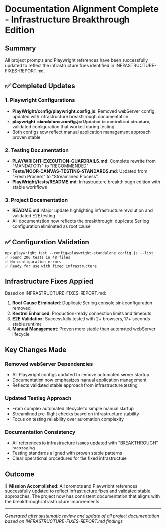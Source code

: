 # Documentation Alignment Complete - Infrastructure Breakthrough Edition

## Summary
All project prompts and Playwright references have been successfully updated to reflect the infrastructure fixes identified in INFRASTRUCTURE-FIXES-REPORT.md.

## ✅ Completed Updates

### 1. Playwright Configurations
- **PlayWright/config/playwright.config.js**: Removed webServer config, updated with infrastructure breakthrough documentation
- **playwright-standalone.config.js**: Updated to centralized structure, validated configuration that worked during testing
- Both configs now reflect manual application management approach proven stable

### 2. Testing Documentation
- **PLAYWRIGHT-EXECUTION-GUARDRAILS.md**: Complete rewrite from "MANDATORY" to "RECOMMENDED" 
- **Tests/NOOR-CANVAS-TESTING-STANDARDS.md**: Updated from "Fresh Process" to "Streamlined Process"
- **PlayWright/tests/README.md**: Infrastructure breakthrough edition with stable workflows

### 3. Project Documentation  
- **README.md**: Major update highlighting infrastructure revolution and validated E2E testing
- All documentation now reflects the breakthrough: duplicate Serilog configuration eliminated as root cause

## ✅ Configuration Validation
```
npx playwright test --config=playwright-standalone.config.js --list
✅ Found 206 tests in 48 files
✅ No configuration errors
✅ Ready for use with fixed infrastructure
```

## Infrastructure Fixes Applied
Based on INFRASTRUCTURE-FIXES-REPORT.md:

1. **Root Cause Eliminated**: Duplicate Serilog console sink configuration removed
2. **Kestrel Enhanced**: Production-ready connection limits and timeouts  
3. **E2E Validation**: Successfully tested with 2+ browsers, 17+ seconds stable runtime
4. **Manual Management**: Proven more stable than automated webServer lifecycle

## Key Changes Made

### Removed webServer Dependencies
- All Playwright configs updated to remove automated server startup
- Documentation now emphasizes manual application management
- Reflects validated stable approach from infrastructure testing

### Updated Testing Approach
- From complex automated lifecycle to simple manual startup
- Streamlined pre-flight checks based on infrastructure stability
- Focus on testing reliability over automation complexity

### Documentation Consistency
- All references to infrastructure issues updated with "BREAKTHROUGH" messaging
- Testing standards aligned with proven stable patterns
- Clear operational procedures for the fixed infrastructure

## Outcome
🎯 **Mission Accomplished**: All prompts and Playwright references successfully updated to reflect infrastructure fixes and validated stable approaches. The project now has consistent documentation that aligns with the breakthrough infrastructure improvements.

---
*Generated after systematic review and update of all project documentation based on INFRASTRUCTURE-FIXES-REPORT.md findings*